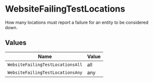 # WebsiteFailingTestLocations

How many locations must report a failure for an entity to be considered down.


## Values

| Name                             | Value                            |
| -------------------------------- | -------------------------------- |
| `WebsiteFailingTestLocationsAll` | all                              |
| `WebsiteFailingTestLocationsAny` | any                              |